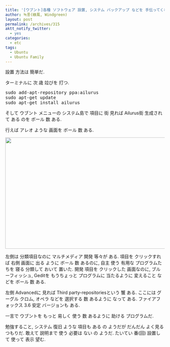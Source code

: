 ```yaml
---
title: '[ウブント]各種 ソフトウェア 設置, システム バックアップ などを 手伝ってくれる プログラム Ailurus'
author: 녹풍(綠風, Windgreen)
layout: post
permalink: /archives/315
aktt_notify_twitter:
  - yes
categories:
  - etc
tags:
  - Ubuntu
  - Ubuntu Family
---
```

設置 方法は 簡単だ.

ターミナルに 次 歳 竝びを 打つ.</p> 

<pre class="brush:plain">sudo add-apt-repository ppa:ailurus
sudo apt-get update
sudo apt-get install ailurus
</pre>



そして ウブント メニューの システム島で 項目に 街 見れば Ailurus街 生成されて ある のを ボール 数 ある.

行えば アレオ ような 画面を ボール 数 ある.

<img src="http://dl.dropboxusercontent.com/u/15546257/blog/mytory/old-images/1/cfile1.uf.133DBA4A4D4BC8D232A650.png" class="aligncenter" alt="" height="352" width="580" />

左側は 分類項目なのに マルチメディア 開発 等々が ある. 項目を クリックすれば 右側 画面に 出る ように ボール 数 あるのに, 自主 使う 有用な プログラムたちを 寝る 分類して おいて 置いた. 開発 項目を クリックした 画面なのに, ブルーフィッシュ, Geditを もうちょっと プログラムに 当たるように 変えること などを ボール 数 ある.

左側 Advancedに 見れば Third party-repositoriesという 蟹 ある. ここには グーグル クロム, オペラ などを 選択する 数 あるように なって ある. ファイアフォックス 3.6 安定 バージョンも ある.

一言で ウブントを もっと 易しく 使う 数 あるように 助ける プログラムだ.

勉強すること, システム 復旧 ような 項目も ある の ようだが だんだん よく見る つもりだ. 敢えて 説明まで 使う 必要は ない の ようだ. たいてい 番(回) 設置して 使って 表示 望む.